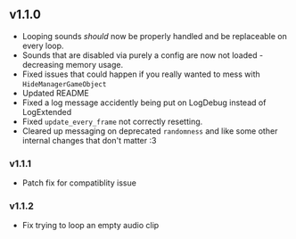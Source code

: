 ## v1.1.0
- Looping sounds *should* now be properly handled and be replaceable on every loop.
- Sounds that are disabled via purely a config are now not loaded - decreasing memory usage.
- Fixed issues that could happen if you really wanted to mess with `HideManagerGameObject`
- Updated README
- Fixed a log message accidently being put on LogDebug instead of LogExtended
- Fixed `update_every_frame` not correctly resetting.
- Cleared up messaging on deprecated `randomness`
and like some other internal changes that don't matter :3

### v1.1.1
- Patch fix for compatiblity issue

### v1.1.2
- Fix trying to loop an empty audio clip